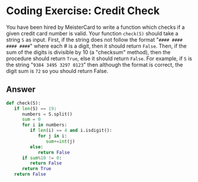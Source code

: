 # Coding Exercise: Credit Check

You have been hired by MeisterCard to write a function which checks if a given credit card number is valid. Your function `check(S)` should take a string `S` as input. 
First, if the string does not follow the format "`#### #### #### ####`" where each # is a digit, then it should return `False`. 
Then, if the sum of the digits is divisible by 10 (a "checksum" method), then the procedure should return `True`, else it should return `False`. For example, 
if `S` is the string "`9384 3495 3297 0123`" then although the format is correct, the digit sum is `72` so you should return False.

## Answer
```python
def check(S):
   if len(S) == 19:
      numbers = S.split()
      sum = 0
      for i in numbers:
         if len(i) == 4 and i.isdigit():
            for j in i:
               sum+=int(j)
         else:
            return False
      if sum%10 != 0:
         return False
      return True
   return False
